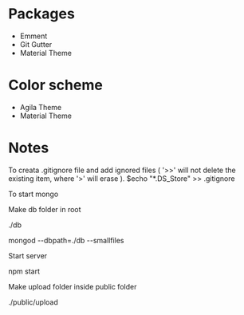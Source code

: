 # Packages
* Emment
* Git Gutter
* Material Theme

# Color scheme
* Agila Theme
* Material Theme

# Notes
To creata .gitignore file and add ignored files ( '>>' will not delete the existing item, where '>' will erase ).
$echo "*.DS_Store" >> .gitignore 

To start mongo

Make db folder in root

./db

mongod --dbpath=./db --smallfiles

Start server

npm start

Make upload folder inside public folder

./public/upload
